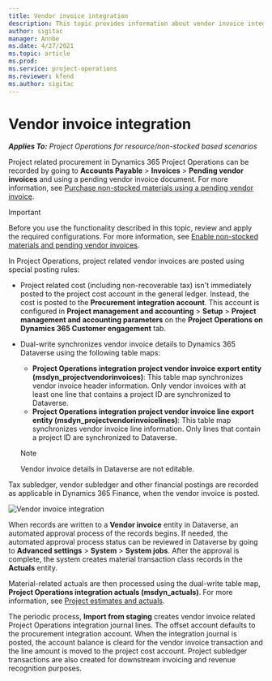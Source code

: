 ```yaml
---
title: Vendor invoice integration
description: This topic provides information about vendor invoice integration in Project Operations.
author: sigitac
manager: Annbe
ms.date: 4/27/2021
ms.topic: article
ms.prod:
ms.service: project-operations
ms.reviewer: kfend 
ms.author: sigitac
---
```


# Vendor invoice integration

_**Applies To:** Project Operations for resource/non-stocked based scenarios_

Project related procurement in Dynamics 365 Project Operations can be recorded by going to **Accounts Payable** > **Invoices** > **Pending vendor invoices** and using a pending vendor invoice document. For more information, see [Purchase non-stocked materials using a pending vendor invoice](../procurement/pending-vendor-invoices.md).

> [!IMPORTANT]
> Before you use the functionality described in this topic, review and apply the required configurations. For more information, see [Enable non-stocked materials and pending vendor invoices](../procurement/configure-materials-nonstocked.md).

In Project Operations, project related vendor invoices are posted using special posting rules:

- Project related cost (including non-recoverable tax) isn't immediately posted to the project cost account in the general ledger. Instead, the cost is posted to the **Procurement integration account**. This account is configured in **Project management and accounting** > **Setup** > **Project management and accounting parameters** on the **Project Operations on Dynamics 365 Customer engagement** tab.
- Dual-write synchronizes vendor invoice details to Dynamics 365 Dataverse using the following table maps:

     - **Project Operations integration project vendor invoice export entity (msdyn_projectvendorinvoices)**: This table map synchronizes vendor invoice header information. Only vendor invoices with at least one line that contains a project ID are synchronized to Dataverse.
     - **Project Operations integration project vendor invoice line export entity (msdyn_projectvendorinvoicelines)**: This table map synchronizes vendor invoice line information. Only lines that contain a project ID are synchronized to Dataverse.

     > [!NOTE]
     > Vendor invoice details in Dataverse are not editable.

Tax subledger, vendor subledger and other financial postings are recorded as applicable in Dynamics 365 Finance, when the vendor invoice is posted.

![Vendor invoice integration](DW7VendorInvoice.png)

When records are written to a **Vendor invoice** entity in Dataverse, an automated approval process of the records begins. If needed, the automated approval process status can be reviewed in Dataverse by going to **Advanced settings** > **System** > **System jobs**. After the approval is complete, the system creates material transaction class records in the **Actuals** entity.

Material-related actuals are then processed using the dual-write table map, **Project Operations integration actuals (msdyn_actuals)**. For more information, see [Project estimates and actuals](resource-dual-write-estimates-actuals.md).

The periodic process, **Import from staging** creates vendor invoice related Project Operations integration journal lines. The offset account defaults to the procurement integration account. When the integration journal is posted, the account balance is cleard for the vendor invoice transaction and the line amount is moved to the project cost account. Project subledger transactions are also created for downstream invoicing and revenue recognition purposes.
